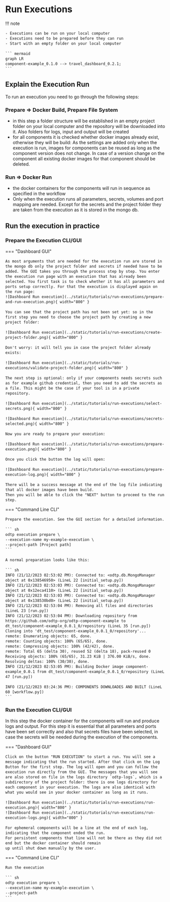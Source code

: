# Run Executions

!!! note

    - Executions can be run on your local computer
    - Executions need to be prepared before they can run
    - Start with an empty folder on your local computer

    ``` mermaid
    graph LR
    component-example_0.1.0 --> travel_dashboard_0.2.1;
    ``` 

## Explain the Execution Run

To run an execution you need to go through the following steps:

### Prepare => Docker Build, Prepare File System

- in this step a folder structure will be established in an empty project folder on your local computer and the repository will be downloaded into it. Also folders for logs, input and output will be created
- for all components it is checked whether docker images already exist, otherwise they will be build: As the settings are added only when the execution is run, images for components can be reused as long as the component version does not change. In case of a version change on the component all existing docker images for that component should be deleted. 
     

### Run => Docker Run

- the docker containers for the components will run in sequence as specified in the workflow
- Only when the execution runs all parameters, secrets, volumes and port mapping are needed. Except for the secrets and the project folder they are taken from the execution as it is stored in the mongo db.

## Run the execution in practice

### Prepare the Execution CLI/GUI

=== "Dashboard GUI"

    As most arguments that are needed for the execution run are stored in the mongo db only the project folder and secrets if needed have to be added. The GUI takes you through the process step by step. You enter the execution run page with an execution that has already been selected. You first task is to check whether it has all parameters and ports setup correctly. For that the execution is displayed again on the run page: 
    ![Dashboard Run execution](../static/tutorials/run-executions/prepare-and-run-execution.png){ width="800" }

    You can see that the project path has not been set yet: so in the first step you need to choose the project path by creating a new project folder:

    ![Dashboard Run execution](../static/tutorials/run-executions/create-project-folder.png){ width="800" } 

    Don't worry: it will tell you in case the project folder already exists:

    ![Dashboard Run execution](../static/tutorials/run-executions/validate-project-folder.png){ width="800" }

    The next step is optional: only if your components needs secrets such as for example github credential, then you need to add the secrets as a file. This might be the case if your tool is in a private repository.

    ![Dashboard Run execution](../static/tutorials/run-executions/select-secrets.png){ width="800" }

    ![Dashboard Run execution](../static/tutorials/run-executions/secrets-selected.png){ width="800" }

    Now you are ready to prepare your execution: 

    ![Dashboard Run execution](../static/tutorials/run-executions/prepare-execution.png){ width="800" }

    Once you click the button the log will open:

    ![Dashboard Run execution](../static/tutorials/run-executions/prepare-execution-log.png){ width="800" }

    There will be a success message at the end of the log file indicating that all docker images have been build. 
    Then you will be able to click the "NEXT" button to proceed to the run step.

=== "Command Line CLI"

    Prepare the execution. See the GUI section for a detailed information. 

    ``` sh
    odtp execution prepare \
    --execution-name my-example-execution \
    --project-path [Project path]
    ```

    A normal preparation looks like this:

    ``` sh
    INFO (21/12/2023 02:53:02 PM): Connected to: <odtp.db.MongoManager object at 0x138546950> (LineL 22 [initial_setup.py])
    INFO (21/12/2023 02:53:03 PM): Connected to: <odtp.db.MongoManager object at 0x12eca4110> (LineL 22 [initial_setup.py])
    INFO (21/12/2023 02:53:03 PM): Connected to: <odtp.db.MongoManager object at 0x138530bd0> (LineL 22 [initial_setup.py])
    INFO (21/12/2023 02:53:04 PM): Removing all files and directories (LineL 23 [run.py])
    INFO (21/12/2023 02:53:04 PM): Downloading repository from https://github.com/odtp-org/odtp-component-example to dt_test/component-example_0.0.1_0/repository (LineL 35 [run.py])
    Cloning into 'dt_test/component-example_0.0.1_0/repository'...
    remote: Enumerating objects: 65, done.
    remote: Counting objects: 100% (65/65), done.
    remote: Compressing objects: 100% (42/42), done.
    remote: Total 65 (delta 30), reused 52 (delta 18), pack-reused 0
    Receiving objects: 100% (65/65), 31.23 KiB | 376.00 KiB/s, done.
    Resolving deltas: 100% (30/30), done.
    INFO (21/12/2023 02:53:05 PM): Building Docker image component-example_0.0.1 from dt_test/component-example_0.0.1_0/repository (LineL 47 [run.py])

    INFO (21/12/2023 03:24:36 PM): COMPONENTS DOWNLOADES AND BUILT (LineL 60 [workflow.py])
    ```

### Run the Execution CLI/GUI  

In this step the docker container for the components will run and produce logs and output. For this step it is essential that all parameters and ports have been set correctly and also that secrets files have been selected, in case the secrets will be needed during the execution of the components.

=== "Dashboard GUI"

    Click on the button "RUN EXECUTION" to start a run. You will see a message indicating that the run started. After that click on the Log Button for the first step. The log will open and you can follow the execution run directly from the GUI. The messages that you will see are also stored on file in the logs directory `odtp-logs`, which is a subdirectory of the project folder: there is one logs directory for each component in your execution. The logs are also identical with what you would see in your docker container as long as it runs.

    ![Dashboard Run execution](../static/tutorials/run-executions/run-execution.png){ width="800" }
    ![Dashboard Run execution](../static/tutorials/run-executions/run-execution-logs.png){ width="800" }

    For ephemeral components will be a line at the end of each log, indicating that the component ended the run. 
    For persistent components that line will not be there as they did not end but the docker container should remain
    up until shut down manually by the user.

=== "Command Line CLI"

    Run the execution

    ``` sh
    odtp execution prepare \
    --execution-name my-example-execution \
    --project-path 
    ```
